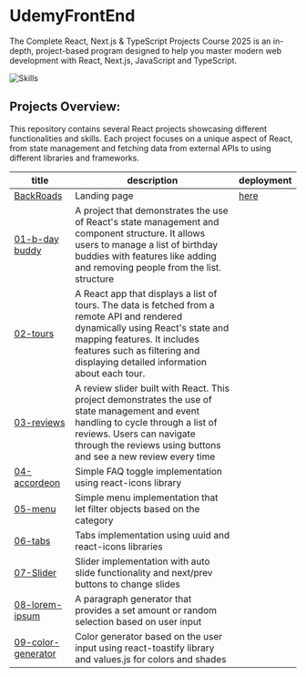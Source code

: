 # UdemyFrontEnd

The Complete React, Next.js & TypeScript Projects Course 2025 is an in-depth, project-based program designed to help you master modern web development with React, Next.js, JavaScript and TypeScript.

![Skills](https://skillicons.dev/icons?i=javascript,react)

## Projects Overview:

This repository contains several React projects showcasing different functionalities and skills. Each project focuses on a unique aspect of React, from state management and fetching data from external APIs to using different libraries and frameworks.

| title                                                            | description                                                                                                                                                                                                                                     | deployment                                            |
| ---------------------------------------------------------------- | ----------------------------------------------------------------------------------------------------------------------------------------------------------------------------------------------------------------------------------------------- | ----------------------------------------------------- |
| [BackRoads](./BackRoads/)                                        | Landing page                                                                                                                                                                                                                                    | [here](https://elaborate-tartufo-5e2355.netlify.app/) |
| [01-b-day buddy](./fundamental_projects/01-birthday-buddy/)      | A project that demonstrates the use of React's state management and component structure. It allows users to manage a list of birthday buddies with features like adding and removing people from the list. structure                            |                                                       |
| [02-tours](./fundamental_projects/02-tours/)                     | A React app that displays a list of tours. The data is fetched from a remote API and rendered dynamically using React's state and mapping features. It includes features such as filtering and displaying detailed information about each tour. |
| [03-reviews](./fundamental_projects/03-reviews/)                 | A review slider built with React. This project demonstrates the use of state management and event handling to cycle through a list of reviews. Users can navigate through the reviews using buttons and see a new review every time             |
| [04-accordeon](./fundamental_projects/04-accordeon/)             | Simple FAQ toggle implementation using react-icons library                                                                                                                                                                                      |                                                       |
| [05-menu](./fundamental_projects/05-manu/)                       | Simple menu implementation that let filter objects based on the category                                                                                                                                                                        |                                                       |
| [06-tabs](./fundamental_projects/06-tabs/)                       | Tabs implementation using uuid and react-icons libraries                                                                                                                                                                                        |
| [07-Slider](./fundamental_projects/07-slider/)                   | Slider implementation with auto slide functionality and next/prev buttons to change slides                                                                                                                                                      |
| [08-lorem-ipsum](./fundamental_projects/08-lorem-ipsum)          | A paragraph generator that provides a set amount or random selection based on user input                                                                                                                                                        |                                                       |
| [09-color-generator](./fundamental_projects/09-color-generator/) | Color generator based on the user input using react-toastify library and values.js for colors and shades                                                                                                                                        |                                                       |
